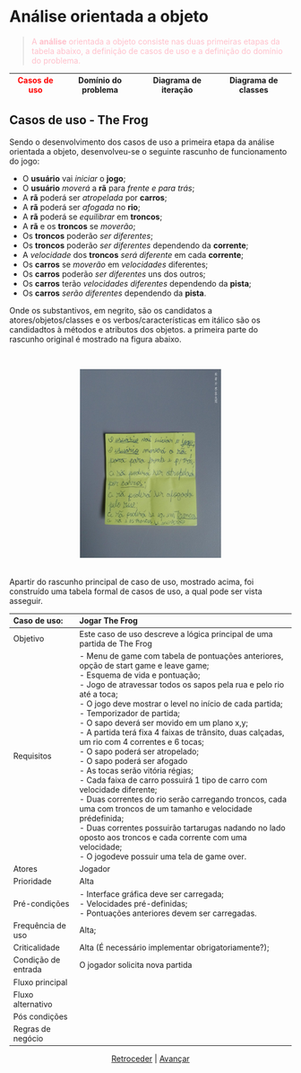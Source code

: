 # Análise orientada a objeto
> <p><span style="color:pink">A <strong>análise</strong> orientada a objeto consiste nas duas primeiras etapas da tabela abaixo, a definição de casos de uso e a definição do domínio do problema. </span></p>
| <span style="color:red"><strong>Casos de uso </strong></span>| Domínio do problema | Diagrama de iteração | Diagrama de classes |
| ------------------------------------------------------------ | ------------------- | -------------------- | ------------------- |

## Casos de uso - The Frog

Sendo o desenvolvimento dos casos de uso a primeira etapa da análise orientada a objeto, desenvolveu-se o seguinte rascunho de funcionamento do jogo:

* O **usuário** vai *iniciar* o **jogo**;
* O **usuário** *moverá* a **rã** para *frente e para trás*;
* A **rã** poderá ser *atropelada* por **carros**;
* A **rã** poderá ser *afogada* no **rio**;
* A **rã** poderá se *equilibrar* em **troncos**;
* A **rã** e os **troncos** se *moverão*;
* Os **troncos** poderão *ser diferentes*;
* Os **troncos** poderão *ser diferentes* dependendo da **corrente**;
* A *velocidade* dos **troncos** *será diferente* em cada **corrente**;
* Os **carros** se *moverão* em *velocidades* diferentes;
* Os **carros** poderão *ser diferentes* uns dos outros;
* Os **carros** terão *velocidades diferentes* dependendo da **pista**;
* Os **carros** *serão diferentes* dependendo da **pista**.
  
Onde os substantivos, em negrito, são os candidatos a atores/objetos/classes e os verbos/características em itálico são os candidadtos à métodos e atributos dos objetos. a primeira parte do rascunho original é mostrado na figura abaixo.

<br><div align="center">
<img src="images/casos_de_uso.jpeg" width="50%">
</div>

<br>
Apartir do rascunho principal de caso de uso, mostrado acima, foi construído uma tabela formal de casos de uso, a qual pode ser vista asseguir.
<br>

| Caso de uso:        | Jogar The Frog                                                                                                     |
| :------------------ | :----------------------------------------------------------------------------------------------------------------- |
| Objetivo            | Este caso de uso descreve a lógica principal de uma partida de The Frog                                            |
| Requisitos          | - Menu de game com tabela de pontuações anteriores, opção de start game e leave game; <br>- Esquema de vida e pontuação; <br>- Jogo de atravessar todos os sapos pela rua e pelo rio até a toca; <br>- O jogo deve mostrar o level no início de cada partida; <br>- Temporizador de partida; <br>- O sapo deverá ser movido em um plano x,y; <br>- A partida terá fixa 4 faixas de trânsito, duas calçadas, um rio com 4 correntes e 6 tocas; <br>- O sapo poderá ser atropelado; <br>- O sapo poderá ser afogado <br>- As tocas serão vitória régias; <br>- Cada faixa de carro possuirá 1 tipo de carro com velocidade diferente; <br>- Duas correntes do rio serão carregando troncos, cada uma com troncos de um tamanho e velocidade prédefinida; <br>- Duas correntes possuirão tartarugas nadando no lado oposto aos troncos e cada corrente com uma velocidade; <br>- O jogodeve possuir uma tela de game over.          |
| Atores              | Jogador                                                                                                            |
| Prioridade          | Alta                                                                                                               |
| Pré-condições       | - Interface gráfica deve ser carregada; <br>- Velocidades pré-definidas; <br>- Pontuações anteriores devem ser carregadas. |
| Frequência de uso   | Alta;                                                                                                              |
| Criticalidade       | Alta (É necessário implementar obrigatoriamente?);                                                                 |
| Condição de entrada | O jogador solicita nova partida                                                                                    |
| Fluxo principal     | 
| Fluxo alternativo   |
| Pós condições       |
| Regras de negócio   |
 


<div align="center">

[Retroceder](README.md) | [Avançar](projeto.md)

</div>